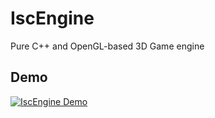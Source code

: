 # IscEngine
Pure C++ and OpenGL-based 3D Game engine
## Demo
[![IscEngine Demo](http://img.youtube.com/vi/xovvfez4KaQ/0.jpg)](http://www.youtube.com/watch?v=xovvfez4KaQ)
